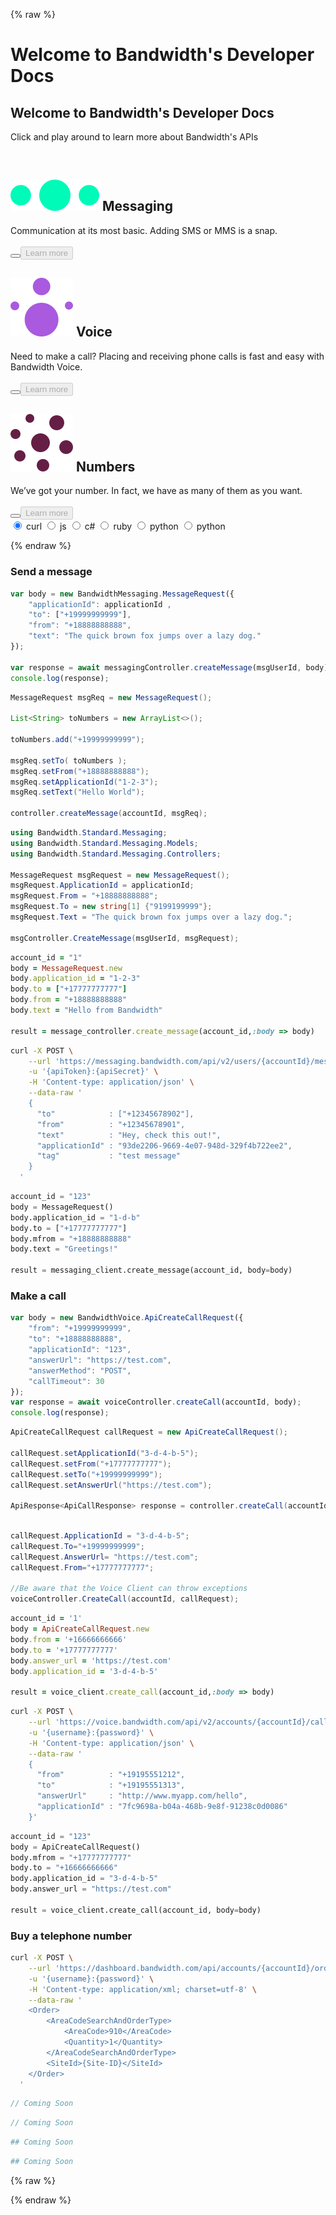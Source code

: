 {% raw %}

<div id="hero">
  <h1 class="remove4mobile">Welcome to Bandwidth's Developer Docs</h1>
  <h2 class="mobileShow">Welcome to Bandwidth's Developer Docs</h2>
  <p>Click and play around to learn more about Bandwidth's APIs</p><br>
  <div class="cardsContainer">
    <div id="smscard" class="devCards sms active">
      <h2><img src="images/icon-messaging.svg" alt="Messaging icon" class="product--icon"> <span class="remove4mobile">Messaging</span></h2>
      <span class="remove4mobile">Communication at its most basic. Adding SMS or MMS is a snap.
      <br><br></span><button class="iconic-button iconic-small" id="smsexpand"><i class="icons8-expand-arrow"></i></button><a href="/messaging/about.html" class="aimg"><button class="fulltut" id="smsfulltut" disabled>Learn more</button></a>
    </div><div id="voicecard" class="devCards voice">
      <h2><img src="images/icon-voice.svg" alt="Voice icon" class="product--icon"> <span class="remove4mobile">Voice</span></h2>
      <span class="remove4mobile">Need to make a call? Placing and receiving phone calls is fast and easy with Bandwidth Voice.
      <br><br></span><button class="iconic-button iconic-small" id="voiceexpand"><i class="icons8-expand-arrow"></i></button><a href="/voice/about.html" class="aimg"><button class="fulltut" id="voicefulltut" disabled>Learn more</button></a>
    </div><div id="pncard"class="devCards pn">
      <h2><img src="images/icon-phonenumbers.svg" alt="Phone Numbers icon" class="product--icon"> <span class="remove4mobile">Numbers</span></h2>
      <span class="remove4mobile">We’ve got your number. In fact, we have as many of them as you want.
      <br><br></span><button class="iconic-button iconic-small" id="pnexpand"><i class="icons8-expand-arrow"></i></button><a href="/numbers/about.html" class="aimg"><button class="fulltut" id="pnfulltut" disabled>Learn more</button></a>
    </div>
  </div>
</div>

<div class="languageselector">
      <div class="radio-group clearfix">
          <input type="radio" name="basic-options" value="four" id="radio-four" class="lang-bash trigger" data-rel="lang-bash" checked />
          <label for="radio-four"><span>curl</span></label>
          <input type="radio" name="basic-options" value="one" id="radio-one" class="lang-js trigger" data-rel="lang-js"/>
          <label for="radio-one"><span>js</span></label>
          <input type="radio" name="basic-options" value="two" id="radio-two" class="lang-csharp trigger" data-rel="lang-csharp"/>
          <label for="radio-two"><span>c#</span></label>
          <input type="radio" name="basic-options" value="three" id="radio-three" class="lang-ruby trigger" data-rel="lang-ruby"/>
          <label for="radio-three"><span>ruby</span></label>
          <input type="radio" name="basic-options" value="five" id="radio-five" class="lang-python trigger" data-rel="lang-python"/>
          <label for="radio-five"><span>python</span></label>
          <input type="radio" name="basic-options" value="six" id="radio-six" class="lang-java trigger" data-rel="lang-java"/>
          <label for="radio-six"><span>python</span></label>
      </div>
   </div>

<div class="divider"></div>

{% endraw %}

### Send a message

```js
var body = new BandwidthMessaging.MessageRequest({
    "applicationId": applicationId ,
    "to": ["+19999999999"],
    "from": "+18888888888",
    "text": "The quick brown fox jumps over a lazy dog."
});

var response = await messagingController.createMessage(msgUserId, body);
console.log(response);
```

```java
MessageRequest msgReq = new MessageRequest();

List<String> toNumbers = new ArrayList<>();

toNumbers.add("+19999999999");

msgReq.setTo( toNumbers );
msgReq.setFrom("+18888888888");
msgReq.setApplicationId("1-2-3");
msgReq.setText("Hello World");

controller.createMessage(accountId, msgReq);
```

```csharp
using Bandwidth.Standard.Messaging;
using Bandwidth.Standard.Messaging.Models;
using Bandwidth.Standard.Messaging.Controllers;

MessageRequest msgRequest = new MessageRequest();
msgRequest.ApplicationId = applicationId;
msgRequest.From = "+18888888888";
msgRequest.To = new string[1] {"9199199999"};
msgRequest.Text = "The quick brown fox jumps over a lazy dog.";

msgController.CreateMessage(msgUserId, msgRequest);
```

```ruby
account_id = "1"
body = MessageRequest.new
body.application_id = "1-2-3"
body.to = ["+17777777777"]
body.from = "+18888888888"
body.text = "Hello from Bandwidth"

result = message_controller.create_message(account_id,:body => body)
```

```bash
curl -X POST \
    --url 'https://messaging.bandwidth.com/api/v2/users/{accountId}/messages' \
    -u '{apiToken}:{apiSecret}' \
    -H 'Content-type: application/json' \
    --data-raw '
    {
      "to"            : ["+12345678902"],
      "from"          : "+12345678901",
      "text"          : "Hey, check this out!",
      "applicationId" : "93de2206-9669-4e07-948d-329f4b722ee2",
      "tag"           : "test message"
    }
  '
```

```python
account_id = "123"
body = MessageRequest()
body.application_id = "1-d-b"
body.to = ["+17777777777"]
body.mfrom = "+18888888888"
body.text = "Greetings!"

result = messaging_client.create_message(account_id, body=body)
```

### Make a call

```js
var body = new BandwidthVoice.ApiCreateCallRequest({
    "from": "+19999999999",
    "to": "+18888888888",
    "applicationId": "123",
    "answerUrl": "https://test.com",
    "answerMethod": "POST",
    "callTimeout": 30
});
var response = await voiceController.createCall(accountId, body);
console.log(response);
```

```java
ApiCreateCallRequest callRequest = new ApiCreateCallRequest();

callRequest.setApplicationId("3-d-4-b-5");
callRequest.setFrom("+17777777777");
callRequest.setTo("+19999999999");
callRequest.setAnswerUrl("https://test.com");

ApiResponse<ApiCallResponse> response = controller.createCall(accountId, callRequest);;
```

```csharp

callRequest.ApplicationId = "3-d-4-b-5";
callRequest.To="+19999999999";
callRequest.AnswerUrl= "https://test.com";
callRequest.From="+17777777777";

//Be aware that the Voice Client can throw exceptions
voiceController.CreateCall(accountId, callRequest);
```

```ruby
account_id = '1'
body = ApiCreateCallRequest.new
body.from = '+16666666666'
body.to = '+17777777777'
body.answer_url = 'https://test.com'
body.application_id = '3-d-4-b-5'

result = voice_client.create_call(account_id,:body => body)
```


```bash
curl -X POST \
    --url 'https://voice.bandwidth.com/api/v2/accounts/{accountId}/calls' \
    -u '{username}:{password}' \
    -H 'Content-type: application/json' \
    --data-raw '
    {
      "from"          : "+19195551212",
      "to"            : "+19195551313",
      "answerUrl"     : "http://www.myapp.com/hello",
      "applicationId" : "7fc9698a-b04a-468b-9e8f-91238c0d0086"
    }'
```

```python
account_id = "123"
body = ApiCreateCallRequest()
body.mfrom = "+17777777777"
body.to = "+16666666666"
body.application_id = "3-d-4-b-5"
body.answer_url = "https://test.com"

result = voice_client.create_call(account_id, body=body)
```

### Buy a telephone number

```bash
curl -X POST \
    --url 'https://dashboard.bandwidth.com/api/accounts/{accountId}/orders' \
    -u '{username}:{password}' \
    -H 'Content-type: application/xml; charset=utf-8' \
    --data-raw '
    <Order>
        <AreaCodeSearchAndOrderType>
            <AreaCode>910</AreaCode>
            <Quantity>1</Quantity>
        </AreaCodeSearchAndOrderType>
        <SiteId>{Site-ID}</SiteId>
    </Order>
  '
```

```js
// Coming Soon
```

```csharp
// Coming Soon
```

```ruby
## Coming Soon
```

```python
## Coming Soon
```

{% raw %}

<script src="https://ajax.googleapis.com/ajax/libs/jquery/3.1.0/jquery.min.js"></script>
<script>
$(document).ready(function setup() {

	/* Removed 
	if(gitbook){
		gitbook.events.bind('page.change', function() { landing(); } );
	}
	*/

	landing();
});


	
function landing(){
  if (window.innerWidth >= 980) {

  // Adding classes for sms, voice and pns
  $('#send-a-message').nextUntil('h3').addClass('smstut');
  $('#send-a-message').addClass('smstut');
  $('#make-a-call').nextUntil('h3').addClass('voicetut');
  $('#make-a-call').addClass('voicetut');
  $('#buy-a-telephone-number').nextUntil('div').addClass('pntut');
  $('#buy-a-telephone-number').addClass('pntut');

  // Access to parent div on this page only
  $('#hero').parent().addClass('landingpage');

  // Setting default language
  $('.lang-bash').parent().addClass('active');

  // Toggle between languages
  $('code').not('.lang-bash').parent().hide();
  $('li pre').show();
  $('.trigger').click(function() {
      $('code').parent().removeClass('active');
      $('.' + $(this).data('rel')).parent().addClass('active');

      if ($('#voicecard').hasClass('active')){
        tuts.hide();
        $('.voicetut.active').show();
      }
      if ($('#smscard').hasClass('active')){
        tuts.hide();
        $('.smstut.active').show();
      } else if ($('#pncard').hasClass('active')){
        tuts.hide();
        $('.pntut.active').show();
      }
  });

  // Showing proper code sample or sms, voice and pns
  var tuts = $('.voicetut, .smstut, .pntut');

  tuts.hide();

  // Disable buttons on cards that are inactive
  $('.devCards.active').find('.fulltut').prop("disabled",false);

  $('#smsexpand').click(function(){
      tuts.hide();
      $('.smstut.active').show();
      $('.devCards').removeClass('active');
      $(this).parent().addClass('active');
      $('.devCards').find('.fulltut').prop("disabled",true);
      $('.devCards.active').find('.fulltut').prop("disabled",false);
  });
  $('#voiceexpand').click(function(){
      tuts.hide();
      $('.voicetut.active').show();
      $('.devCards').removeClass('active');
      $(this).parent().addClass('active');
      $('.devCards').find('.fulltut').prop("disabled",true);
      $('.devCards.active').find('.fulltut').prop("disabled",false);
  });

  $('#pnexpand').click(function(){
      tuts.hide();
      $('.pntut.active').show();
      $('.devCards').removeClass('active');
      $(this).parent().addClass('active');
      $('.devCards').find('.fulltut').prop("disabled",true);
      $('.devCards.active').find('.fulltut').prop("disabled",false);
  });
  $('.smstut.active').show();

  // Mobile
  } else {
    // Adding classes for sms, voice and pns
    <!-- $('.book-summary, .book-body').addClass('mobile'); -->
    $('#send-a-message').nextUntil('h3').addClass('smstut');
    $('#send-a-message').addClass('smstut');
    $('#make-a-call').nextUntil('h3').addClass('voicetut');
    $('#make-a-call').addClass('voicetut');
    $('#buy-a-telephone-number').nextUntil('div').addClass('pntut');
    $('#buy-a-telephone-number').addClass('pntut');

    // Access to parent div on this page only
    $('#hero').parent().addClass('landingpage');

    // Setting default language
    $('.lang-bash').parent().addClass('active');

    // Toggle between languages
    $('code').not('.lang-bash').parent().hide();
    $('li pre').show();
    $('.trigger').click(function() {
        $('code').parent().removeClass('active');
        $('.' + $(this).data('rel')).parent().addClass('active');

        if ($('#voicecard').hasClass('active')){
          tuts.hide();
          $('.voicetut.active').show();
        }
        if ($('#smscard').hasClass('active')){
          tuts.hide();
          $('.smstut.active').show();
        } else if ($('#pncard').hasClass('active')){
          tuts.hide();
          $('.pntut.active').show();
        }
    });

    // Showing proper code sample or sms, voice and pns
    var tuts = $('.voicetut, .smstut, .pntut');

    tuts.hide();

    // Disable buttons on cards that are inactive
    $('.devCards.active').find('.fulltut').prop("disabled",false);

    $('#smscard').click(function(){
        tuts.hide();
        $('.smstut.active').show();
        $('.devCards').removeClass('active');
        $(this).addClass('active');
        $('.devCards').find('.fulltut').prop("disabled",true);
        $('.devCards.active').find('.fulltut').prop("disabled",false);
    });
    $('#voicecard').click(function(){
        tuts.hide();
        $('.voicetut.active').show();
        $('.devCards').removeClass('active');
        $(this).addClass('active');
        $('.devCards').find('.fulltut').prop("disabled",true);
        $('.devCards.active').find('.fulltut').prop("disabled",false);
    });

    $('#pncard').click(function(){
        tuts.hide();
        $('.pntut.active').show();
        $('.devCards').removeClass('active');
        $(this).addClass('active');
        $('.devCards').find('.fulltut').prop("disabled",true);
        $('.devCards.active').find('.fulltut').prop("disabled",false);
    });
    $('.smstut.active').show();
  }
}
</script>

{% endraw %}
